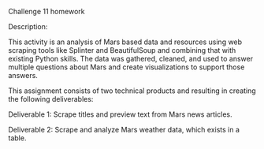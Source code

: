 Challenge 11 homework

Description:

This activity is an analysis of Mars based data and resources using web scraping tools like Splinter and BeautifulSoup and combining that with existing Python skills. The data was gathered, cleaned, and used to answer multiple questions about Mars and create visualizations to support those answers.

This assignment consists of two technical products and resulting in creating the following deliverables:

Deliverable 1: Scrape titles and preview text from Mars news articles.

Deliverable 2: Scrape and analyze Mars weather data, which exists in a table.
